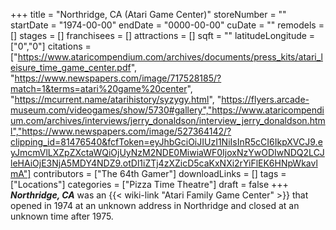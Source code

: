 +++
title = "Northridge, CA (Atari Game Center)"
storeNumber = ""
startDate = "1974-00-00"
endDate = "0000-00-00"
cuDate = ""
remodels = []
stages = []
franchisees = []
attractions = []
sqft = ""
latitudeLongitude = ["0","0"]
citations = ["https://www.ataricompendium.com/archives/documents/press_kits/atari_leisure_time_game_center.pdf", "https://www.newspapers.com/image/717528185/?match=1&terms=atari%20game%20center", "https://mcurrent.name/atarihistory/syzygy.html", "https://flyers.arcade-museum.com/videogames/show/5730#gallery","https://www.ataricompendium.com/archives/interviews/jerry_donaldson/interview_jerry_donaldson.html","https://www.newspapers.com/image/527364142/?clipping_id=81476540&fcfToken=eyJhbGciOiJIUzI1NiIsInR5cCI6IkpXVCJ9.eyJmcmVlLXZpZXctaWQiOjUyNzM2NDE0MiwiaWF0IjoxNzYwODIwNDQ2LCJleHAiOjE3NjA5MDY4NDZ9.otDl1iZTj4zXZicD5caKxNXi2rYiFlEK6HNpWkavlmA"]
contributors = ["The 64th Gamer"]
downloadLinks = []
tags = ["Locations"]
categories = ["Pizza Time Theatre"]
draft = false
+++
***Northridge, CA*** was an {{< wiki-link "Atari Family Game Center" >}} that opened in 1974 at an unknown address in Northridge and closed at an unknown time after 1975.